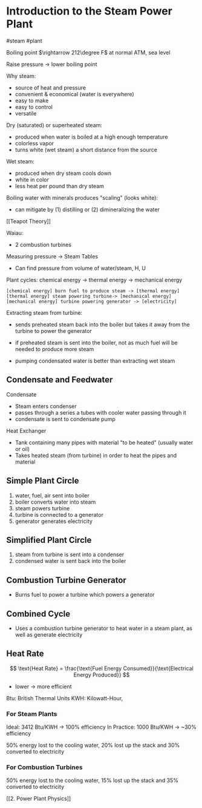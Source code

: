 # Introduction to the Steam Power Plant
#steam #plant

Boiling point $\rightarrow 212\degree F$ at normal ATM, sea level

Raise pressure -> lower boiling point

Why steam:
- source of heat and pressure
- convenient & economical (water is everywhere)
- easy to make
- easy to control
- versatile

Dry (saturated) or superheated steam:
- produced when water is boiled at a high enough temperature
- colorless vapor
- turns white (wet steam) a short distance from the source

Wet steam:
- produced when dry steam cools down
- white in color
- less heat per pound than dry steam

Boiling water with minerals produces "scaling" (looks white):
- can mitigate by (1) distilling or (2) dimineralizing the water

[[Teapot Theory]]

Waiau:
- 2 combustion turbines

Measuring pressure -> Steam Tables
- Can find pressure from volume of water/steam, H, U

Plant cycles: chemical energy -> thermal energy -> mechanical energy

```nomnoml
[chemical energy] burn fuel to produce steam -> [thermal energy]
[thermal energy] steam powering turbine-> [mechanical energy]
[mechanical energy] turbine powering generator -> [electricity]
```


Extracting steam from turbine:
- sends preheated steam back into the boiler but takes it away from the turbine to power the generator
- if preheated steam is sent into the boiler, not as much fuel will be needed to produce more steam

- pumping condensated water is better than extracting wet steam

## Condensate and Feedwater
Condensate
- Steam enters condenser
- passes through a series a tubes with cooler water passing through it
- condensate is sent to condensate pump

Heat Exchanger
- Tank containing many pipes with material "to be heated" (usually water or oil)
- Takes heated steam (from turbine) in order to heat the pipes and material

## Simple Plant Circle

1. water, fuel, air sent into boiler
2. boiler converts water into steam
3. steam powers turbine
4. turbine is connected to a generator
5. generator generates electricity

## Simplified Plant Circle

1. steam from turbine is sent into a condenser
2. condensed water is sent back into the boiler

## Combustion Turbine Generator
- Burns fuel to power a turbine which powers a generator

## Combined Cycle
- Uses a combustion turbine generator to heat water in a steam plant, as well as generate electricity

## Heat Rate
$$
\text{Heat Rate} = \frac{\text{Fuel Energy Consumed}}{\text{Electrical Energy Produced}}
$$
- lower -> more efficient


Btu: British Thermal Units
KWH: Kilowatt-Hour,

### For Steam Plants
Ideal: 3412 Btu/KWH -> 100% efficiency
In Practice: 1000 Btu/KWH -> ~30% efficiency

50% energy lost to the cooling water, 20% lost up the stack and 30% converted to electricity

### For Combustion Turbines
50% energy lost to the cooling water, 15% lost up the stack and 35% converted to electricity

[[2. Power Plant Physics]]
